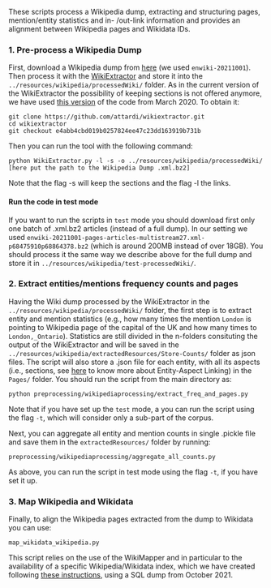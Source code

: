 These scripts process a Wikipedia dump, extracting and structuring pages, mention/entity statistics and in- /out-link information and provides an alignment between Wikipedia pages and Wikidata IDs.


### 1. Pre-process a Wikipedia Dump

First, download a Wikipedia dump from [here](https://dumps.wikimedia.org/enwiki/) (we used `enwiki-20211001`). Then process it with the [WikiExtractor](http://medialab.di.unipi.it/wiki/Wikipedia_Extractor) and store it into the `../resources/wikipedia/processedWiki/` folder. As in the current version of the WikiExtractor the possibility of keeping sections is not offered anymore, we have used [this version](https://github.com/attardi/wikiextractor/tree/e4abb4cbd019b0257824ee47c23dd163919b731b) of the code from March 2020. To obtain it:

```
git clone https://github.com/attardi/wikiextractor.git
cd wikiextractor
git checkout e4abb4cbd019b0257824ee47c23dd163919b731b 
```

Then you can run the tool with the following command:

```
python WikiExtractor.py -l -s -o ../resources/wikipedia/processedWiki/ [here put the path to the Wikipedia Dump .xml.bz2]
```

Note that the flag -s will keep the sections and the flag -l the links.

#### Run the code in test mode

If you want to run the scripts in `test` mode you should download first only one batch of .xml.bz2 articles (instead of a full dump). In our setting we used `enwiki-20211001-pages-articles-multistream27.xml-p68475910p68864378.bz2` (which is around 200MB instead of over 18GB). You should process it the same way we describe above for the full dump and store it in `../resources/wikipedia/test-processedWiki/`.

### 2. Extract entities/mentions frequency counts and pages

Having the Wiki dump processed by the WikiExtractor in the `../resources/wikipedia/processedWiki/` folder, the first step is to extract entity and mention statistics (e.g., how many times the mention `London` is pointing to Wikipedia page of the capital of the UK and how many times to `London,_Ontario`). Statistics are still divided in the n-folders consituting the output of the WikiExtractor and will be saved in the `../resources/wikipedia/extractedResources/Store-Counts/` folder as json files. The script will also store a .json file for each entity, with all its aspects (i.e., sections, see [here](https://madoc.bib.uni-mannheim.de/49596/1/EAL.pdf) to know more about Entity-Aspect Linking) in the `Pages/` folder. You should run the script from the main directory as:

```
python preprocessing/wikipediaprocessing/extract_freq_and_pages.py
```
Note that if you have set up the `test` mode, a you can run the script using the flag `-t`, which will consider only a sub-part of the corpus.

Next, you can aggregate all entity and mention counts in single .pickle file and save them in the `extractedResources/` folder by running:
```
preprocessing/wikipediaprocessing/aggregate_all_counts.py
```
As above, you can run the script in test mode using the flag `-t`, if you have set it up.

### 3. Map Wikipedia and Wikidata

Finally, to align the Wikipedia pages extracted from the dump to Wikidata you can use:
```
map_wikidata_wikipedia.py
```
This script relies on the use of the WikiMapper and in particular to the availability of a specific Wikipedia/Wikidata index, which we have created following [these instructions](https://github.com/jcklie/wikimapper#create-your-own-index), using a SQL dump from October 2021.
